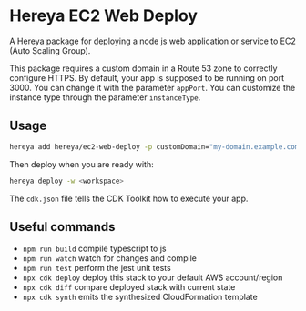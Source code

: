# Hereya EC2 Web Deploy

A Hereya package for deploying a node js web application or service to EC2 (Auto Scaling Group).

This package requires a custom domain in a Route 53 zone to correctly configure HTTPS.
By default, your app is supposed to be running on port 3000. You can change it with the parameter `appPort`.
You can customize the instance type through the parameter `instanceType`.

## Usage

```bash
hereya add hereya/ec2-web-deploy -p customDomain="my-domain.example.com" # replace by your custom domain
```

Then deploy when you are ready with:

```bash
hereya deploy -w <workspace>
```


The `cdk.json` file tells the CDK Toolkit how to execute your app.

## Useful commands

* `npm run build`   compile typescript to js
* `npm run watch`   watch for changes and compile
* `npm run test`    perform the jest unit tests
* `npx cdk deploy`  deploy this stack to your default AWS account/region
* `npx cdk diff`    compare deployed stack with current state
* `npx cdk synth`   emits the synthesized CloudFormation template
